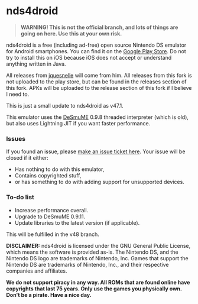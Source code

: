 # nds4droid

>**WARNING! This is not the official branch, and lots of things are going on here. Use this at your own risk.**

nds4droid is a free (including ad-free) open source Nintendo DS emulator for Android smartphones. You can find it on the [Google Play Store](https://play.google.com/store/apps/details?id=com.opendoorstudios.ds4droid&hl=en). Do not try to install this on iOS because iOS does not accept or understand anything written in Java.

All releases from [jquesnelle](https://github.com/jquesnelle) will come from him. All releases from this fork is not uploaded to the play store, but can be found in the releases section of this fork. APKs will be uploaded to the release section of this fork if I believe I need to.

This is just a small update to nds4droid as v47.1.

This emulator uses the [DeSmuME](http://desmume.org) 0.9.8 threaded interpreter (which is old), but also uses Lightning JIT if you want faster performance.

### Issues

If you found an issue, please [make an issue ticket here](https://github.com/tangalbert919/nds4droid/issues/new). Your issue will be closed if it either:
* Has nothing to do with this emulator,
* Contains copyrighted stuff,
* or has something to do with adding support for unsupported devices.

### To-do list

* Increase performance overall.
* Upgrade to DeSmuME 0.9.11.
* Update libraries to the latest version (if applicable).

This will be fulfilled in the v48 branch.

**DISCLAIMER:** nds4droid is licensed under the GNU General Public License, which means the software is provided as-is. The Nintendo DS, and the Nintendo DS logo are trademarks of Nintendo, Inc. Games that support the Nintendo DS are trademarks of Nintendo, Inc., and their respective companies and affiliates.

**We do not support piracy in any way. All ROMs that are found online have copyrights that last 75 years. Only use the games you physically own. Don't be a pirate. Have a nice day.**
